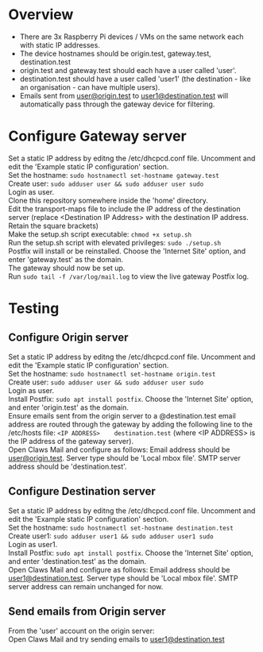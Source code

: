 # Overview
- There are 3x Raspberry Pi devices / VMs on the same network each with static IP addresses.  
- The device hostnames should be origin.test, gateway.test, destination.test  
- origin.test and gateway.test should each have a user called 'user'.  
- destination.test should have a user called 'user1' (the destination - like an organisation - can have multiple users).  
- Emails sent from user@origin.test to user1@destination.test will automatically pass through the gateway device for filtering.  

# Configure Gateway server
Set a static IP address by editng the /etc/dhcpcd.conf file. Uncomment and edit the 'Example static IP configuration' section.  
Set the hostname: `sudo hostnamectl set-hostname gateway.test`  
Create user: `sudo adduser user && sudo adduser user sudo`  
Login as user.  
Clone this repository somewhere inside the 'home' directory.  
Edit the transport-maps file to include the IP address of the destination server (replace \<Destination IP Address> with the destination IP address. Retain the square brackets)  
Make the setup.sh script executable: `chmod +x setup.sh`  
Run the setup.sh script with elevated privileges: `sudo ./setup.sh`  
Postfix will install or be reinstalled. Choose the 'Internet Site' option, and enter 'gateway.test' as the domain.  
The gateway should now be set up.  
Run `sudo tail -f /var/log/mail.log` to view the live gateway Postfix log.

# Testing
## Configure Origin server
Set a static IP address by editng the /etc/dhcpcd.conf file. Uncomment and edit the 'Example static IP configuration' section.  
Set the hostname: `sudo hostnamectl set-hostname origin.test`  
Create user: `sudo adduser user && sudo adduser user sudo`  
Login as user.  
Install Postfix: `sudo apt install postfix`. Choose the 'Internet Site' option, and enter 'origin.test' as the domain.  
Ensure emails sent from the origin server to a @destination.test email address are routed through the gateway by adding the following line to the /etc/hosts file: `<IP ADDRESS>    destination.test` (where \<IP ADDRESS> is the IP address of the gateway server).  
Open Claws Mail and configure as follows: Email address should be user@origin.test. Server type should be 'Local mbox file'. SMTP server address should be 'destination.test'.

## Configure Destination server
Set a static IP address by editng the /etc/dhcpcd.conf file. Uncomment and edit the 'Example static IP configuration' section.  
Set the hostname: `sudo hostnamectl set-hostname destination.test`  
Create user1: `sudo adduser user1 && sudo adduser user1 sudo`  
Login as user1.   
Install Postfix: `sudo apt install postfix`. Choose the 'Internet Site' option, and enter 'destination.test' as the domain.  
Open Claws Mail and configure as follows:  Email address should be user1@destination.test. Server type should be 'Local mbox file'. SMTP server address can remain unchanged for now.

## Send emails from Origin server
From the 'user' account on the origin server:  
Open Claws Mail and try sending emails to user1@destination.test
